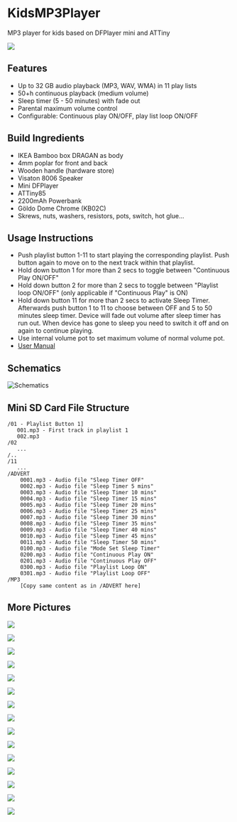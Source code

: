 # KidsMP3Player
MP3 player for kids based on DFPlayer mini and ATTiny

![](assets/14box1.png)

## Features
* Up to 32 GB audio playback (MP3, WAV, WMA) in 11 play lists
* 50+h continuous playback (medium volume)
* Sleep timer (5 - 50 minutes) with fade out
* Parental maximum volume control
* Configurable: Continuous play ON/OFF, play list loop ON/OFF

## Build Ingredients
* IKEA Bamboo box DRAGAN as body
* 4mm poplar for front and back
* Wooden handle (hardware store)
* Visaton 8006 Speaker
* Mini DFPlayer
* ATTiny85
* 2200mAh Powerbank
* Göldo Dome Chrome (KB02C)
* Skrews, nuts, washers, resistors, pots, switch, hot glue...

## Usage Instructions
* Push playlist button 1-11 to start playing the corresponding playlist. Push button again to move on to the next track within that playlist.
* Hold down button 1 for more than 2 secs to toggle between "Continuous Play ON/OFF"
* Hold down button 2 for more than 2 secs to toggle between "Playlist loop ON/OFF" (only applicable if "Continuous Play" is ON) 
* Hold down button 11 for more than 2 secs to activate Sleep Timer. Afterwards push button 1 to 11 to choose between OFF and 5 to 50 minutes sleep timer. Device will fade out volume after sleep timer has run out. When device has gone to sleep you need to switch it off and on again to continue playing.
* Use internal volume pot to set maximum volume of normal volume pot.
* [User Manual](assets/Manual%20German.pdf)

## Schematics
![Schematics](assets/Schematics_PCB.png)

## Mini SD Card File Structure
```
/01 - Playlist Button 1]
   001.mp3 - First track in playlist 1
   002.mp3
/02
   ...
/..
/11
   ...  
/ADVERT
    0001.mp3 - Audio file "Sleep Timer OFF"
    0002.mp3 - Audio file "Sleep Timer 5 mins"
    0003.mp3 - Audio file "Sleep Timer 10 mins"
    0004.mp3 - Audio file "Sleep Timer 15 mins"
    0005.mp3 - Audio file "Sleep Timer 20 mins"
    0006.mp3 - Audio file "Sleep Timer 25 mins"
    0007.mp3 - Audio file "Sleep Timer 30 mins"
    0008.mp3 - Audio file "Sleep Timer 35 mins"
    0009.mp3 - Audio file "Sleep Timer 40 mins"
    0010.mp3 - Audio file "Sleep Timer 45 mins"
    0011.mp3 - Audio file "Sleep Timer 50 mins"
    0100.mp3 - Audio file "Mode Set Sleep Timer"
    0200.mp3 - Audio file "Continuous Play ON"
    0201.mp3 - Audio file "Continuous Play OFF"
    0300.mp3 - Audio file "Playlist Loop ON"
    0301.mp3 - Audio file "Playlist Loop OFF"
/MP3
    [Copy same content as in /ADVERT here]
```

## More Pictures
![](assets/01prototype_setup.png)

![](assets/02pcb_front.png)

![](assets/03pcb_back.png)

![](assets/04pcbkeys_front.png)

![](assets/05pcbkeys_back.png)

![](assets/06box01.png)

![](assets/07box_front.png)

![](assets/08box02.png)

![](assets/09box_top.png)

![](assets/10box_inside1.png)

![](assets/11box_inside2.png)

![](assets/12box_inside3.png)

![](assets/13box_back.png)

![](assets/14box1.png)

![](assets/15box2.png)
